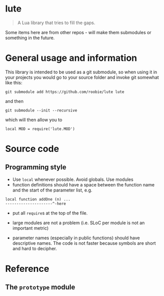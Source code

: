 # lute

> A Lua library that tries to fill the gaps.

Some items here are from other repos - will make them submodules or something in
the future.

# General usage and information

This library is intended to be used as a git submodule, so when using it in your projects you would go to your source folder and invoke git somewhat like this:

`git submodule add https://github.com/roobie/lute lute`

and then

`git submodule --init --recursive`

which will then allow you to

`local MOD = require('lute.MOD')`

# Source code

## Programming style

* Use `local` whenever possible. Avoid globals. Use modules
* function definitions should have a space between the function name and the
  start of the parameter list, e.g.

```
local function addOne (n) ...
---------------------^-here
```

* put all `require`s at the top of the file.

* large modules are not a problem (i.e. SLoC per module is not an important
  metric)
  
* parameter names (especially in public functions) should have descriptive
  names. The code is not faster because symbols are short and hard to decipher.



# Reference

## The `prototype` module
